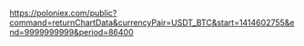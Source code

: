 https://poloniex.com/public?command=returnChartData&currencyPair=USDT_BTC&start=1414602755&end=9999999999&period=86400

